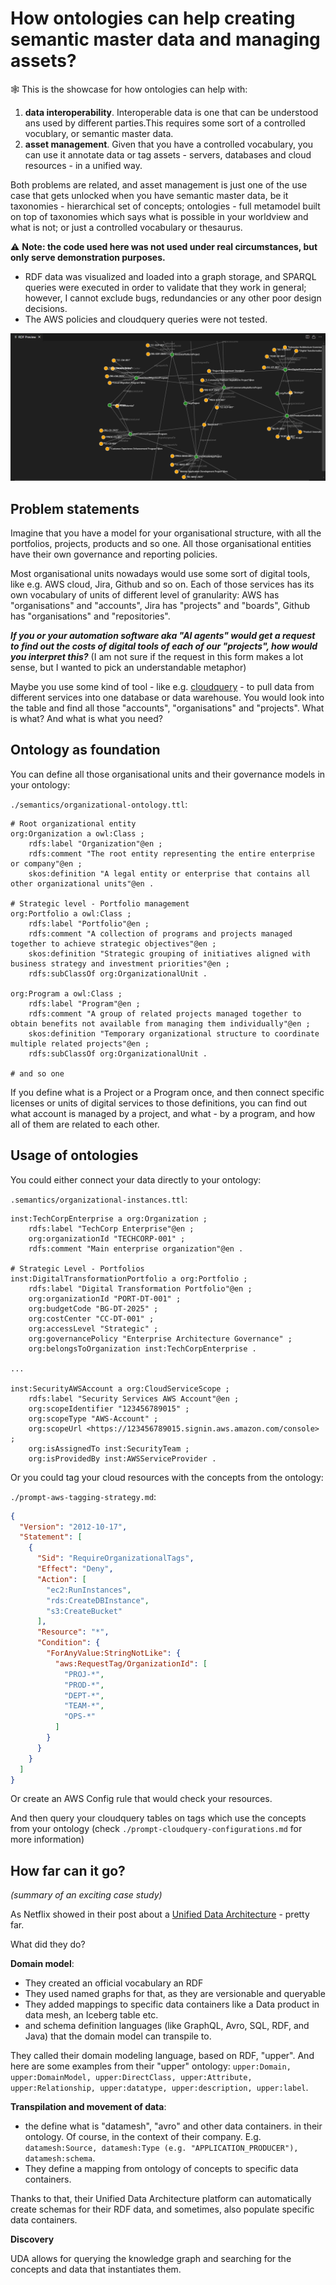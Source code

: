 # How ontologies can help creating semantic master data and managing assets?

🕸 This is the showcase for how ontologies can help with:
1. **data interoperability**. Interoperable data is one that can be understood ans used by different parties.This requires some sort of a controlled vocublary, or semantic master data.
2. **asset management**. Given that you have a controlled vocabulary, you can use it annotate data or tag assets - servers, databases and cloud resources - in a unified way.

Both problems are related, and asset management is just one of the use case that gets unlocked when you have semantic master data, be it taxonomies - hierarchical set of concepts; ontologies - full metamodel built on top of taxonomies which says what is possible in your worldview and what is not; or just a controlled vocabulary or thesaurus.

⚠️ **Note: the code used here was not used under real circumstances, but only serve demonstration purposes.**
- RDF data was visualized and loaded into a graph storage, and SPARQL queries were executed in order to validate that they work in general; however, I cannot exclude bugs, redundancies or any other poor design decisions.
- The AWS policies and cloudquery queries were not tested.


![alt text](content/org-units.png)

## Problem statements

Imagine that you have a model for your organisational structure, with all the portfolios, projects, products and so one. All those organisational entities have their own governance and reporting policies.

Most organisational units nowadays would use some sort of digital tools, like e.g. AWS cloud, Jira, Github and so on. Each of those services has its own vocabulary of units of different level of granularity: AWS has "organisations" and "accounts", Jira has "projects" and "boards", Github has "organisations" and "repositories".

***If you or your automation software aka "AI agents" would get a request to find out the costs of digital tools of each of our "projects", how would you interpret this?*** (I am not sure if the request in this form makes a lot sense, but I wanted to pick an understandable metaphor)

Maybe you use some kind of tool - like e.g. [cloudquery](https://github.com/cloudquery/cloudquery) - to pull data from different services into one database or data warehouse. You would look into the table and find all those "accounts", "organisations" and "projects". What is what? And what is what you need?

## Ontology as foundation

You can define all those organisational units and their governance models in your ontology:

`./semantics/organizational-ontology.ttl`:

```
# Root organizational entity
org:Organization a owl:Class ;
    rdfs:label "Organization"@en ;
    rdfs:comment "The root entity representing the entire enterprise or company"@en ;
    skos:definition "A legal entity or enterprise that contains all other organizational units"@en .

# Strategic level - Portfolio management
org:Portfolio a owl:Class ;
    rdfs:label "Portfolio"@en ;
    rdfs:comment "A collection of programs and projects managed together to achieve strategic objectives"@en ;
    skos:definition "Strategic grouping of initiatives aligned with business strategy and investment priorities"@en ;
    rdfs:subClassOf org:OrganizationalUnit .

org:Program a owl:Class ;
    rdfs:label "Program"@en ;
    rdfs:comment "A group of related projects managed together to obtain benefits not available from managing them individually"@en ;
    skos:definition "Temporary organizational structure to coordinate multiple related projects"@en ;
    rdfs:subClassOf org:OrganizationalUnit .

# and so one
```

If you define what is a Project or a Program once, and then connect specific licenses or units of digital services to those definitions, you can find out what account is managed by a project, and what - by a program, and how all of them are related to each other.

## Usage of ontologies

You could either connect your data directly to your ontology:

`.semantics/organizational-instances.ttl`:

```
inst:TechCorpEnterprise a org:Organization ;
    rdfs:label "TechCorp Enterprise"@en ;
    org:organizationId "TECHCORP-001" ;
    rdfs:comment "Main enterprise organization"@en .

# Strategic Level - Portfolios
inst:DigitalTransformationPortfolio a org:Portfolio ;
    rdfs:label "Digital Transformation Portfolio"@en ;
    org:organizationId "PORT-DT-001" ;
    org:budgetCode "BG-DT-2025" ;
    org:costCenter "CC-DT-001" ;
    org:accessLevel "Strategic" ;
    org:governancePolicy "Enterprise Architecture Governance" ;
    org:belongsToOrganization inst:TechCorpEnterprise .

...

inst:SecurityAWSAccount a org:CloudServiceScope ;
    rdfs:label "Security Services AWS Account"@en ;
    org:scopeIdentifier "123456789015" ;
    org:scopeType "AWS-Account" ;
    org:scopeUrl <https://123456789015.signin.aws.amazon.com/console> ;
    org:isAssignedTo inst:SecurityTeam ;
    org:isProvidedBy inst:AWSServiceProvider .

```

Or you could tag your cloud resources with the concepts from the ontology:

`./prompt-aws-tagging-strategy.md`:

```json
{
  "Version": "2012-10-17",
  "Statement": [
    {
      "Sid": "RequireOrganizationalTags",
      "Effect": "Deny",
      "Action": [
        "ec2:RunInstances",
        "rds:CreateDBInstance",
        "s3:CreateBucket"
      ],
      "Resource": "*",
      "Condition": {
        "ForAnyValue:StringNotLike": {
          "aws:RequestTag/OrganizationId": [
            "PROJ-*",
            "PROD-*",
            "DEPT-*",
            "TEAM-*",
            "OPS-*"
          ]
        }
      }
    }
  ]
}
```

Or create an AWS Config rule that would check your resources.

And then query your cloudquery tables on tags which use the concepts from your ontology (check `./prompt-cloudquery-configurations.md` for more information)

## How far can it go?

*(summary of an exciting case study)*

As Netflix showed in their post about a [Unified Data Architecture](https://netflixtechblog.com/uda-unified-data-architecture-6a6aee261d8d) - pretty far.

What did they do?

**Domain model**:
- They created an official vocabulary an RDF
- They used named graphs for that, as they are versionable and queryable
- They added mappings to specific data containers like a Data product in data mesh, an Iceberg table etc.
- and schema definition languages (like GraphQL, Avro, SQL, RDF, and Java) that the domain model can transpile to.

They called their domain modeling language, based on RDF, "upper". And here are some examples from their "upper" ontology: ```upper:Domain, upper:DomainModel, upper:DirectClass, upper:Attribute, upper:Relationship, upper:datatype, upper:description, upper:label```.

**Transpilation and movement of data**:
- the define what is "datamesh", "avro" and other data containers. in their ontology. Of course, in the context of their company. E.g. ```datamesh:Source, datamesh:Type (e.g. "APPLICATION_PRODUCER"), datamesh:schema```.
- They define a mapping from ontology of concepts to specific data containers.

Thanks to that, their Unified Data Architecture platform can automatically create schemas for their RDF data, and sometimes, also populate specific data containers.

**Discovery**

UDA allows for querying the knowledge graph and searching for the concepts and data that instantiates them.